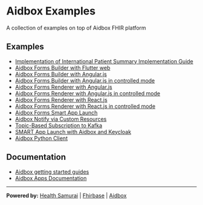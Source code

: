 # Aidbox Examples

A collection of examples on top of Aidbox FHIR platform

## Examples

- [Implementation of International Patient Summary Implementation Guide](ips_ig/)
- [Aidbox Forms Builder with Flutter web](aidbox-forms-builder-flutter-web/)
- [Aidbox Forms Builder with Angular.js](aidbox-forms-builder-angular/)
- [Aidbox Forms Builder with Angular.js in controlled mode](aidbox-forms-builder-angular-controlled/)
- [Aidbox Forms Renderer with Angular.js](aidbox-forms-renderer-angular/)
- [Aidbox Forms Renderer with Angular.js in controlled mode](aidbox-forms-renderer-angular-controlled/)
- [Aidbox Forms Renderer with React.js](aidbox-forms-renderer-react/)
- [Aidbox Forms Renderer with React.js in controlled mode](aidbox-forms-renderer-react-controlled/)
- [Aidbox Forms Smart App Launch](aidbox-forms-smart-launch-2/)
- [Aidbox Notify via Custom Resources](aidbox-notify-via-custom-resources/)
- [Topic-Based Subscription to Kafka](aidbox-subscriptions-to-kafka/)
- [SMART App Launch with Aidbox and Keycloak](smart-app-launch/)
- [Aidbox Python Client](aidbox-with-python-sdk/)

## Documentation

- [Aidbox getting started guides](https://docs.aidbox.app/getting-started?utm_source=github&utm_medium=readme&utm_campaign=app-examples-repo)
- [Aidbox Apps Documentation](https://docs.aidbox.app/app-development/aidbox-sdk/aidbox-apps?utm_source=github&utm_medium=readme&utm_campaign=app-examples-repo)

***
**Powered by:**
[Health Samurai](http://www.health-samurai.io?utm_source=github&utm_medium=readme&utm_campaign=app-examples-repo) |
[Fhirbase](http://www.health-samurai.io/fhirbase?utm_source=github&utm_medium=readme&utm_campaign=app-examples-repo) |
[Aidbox](http://www.health-samurai.io/aidbox?utm_source=github&utm_medium=readme&utm_campaign=app-examples-repo)
